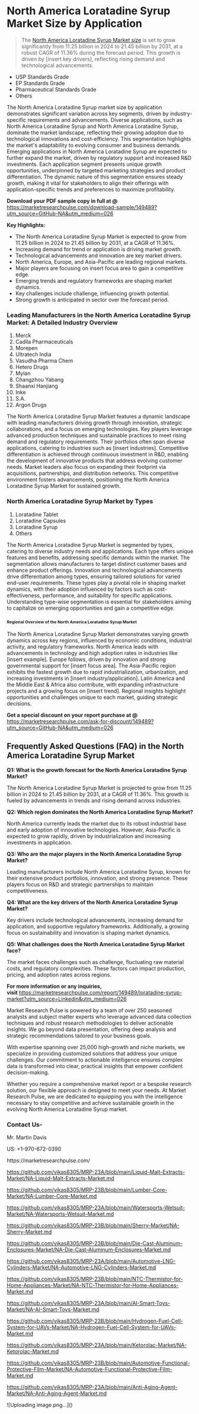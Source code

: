 
<h1>North America Loratadine Syrup Market&nbsp;Size by Application</h1><blockquote><p>The <a href="https://marketresearchpulse.com/download-sample/149489?utm_source=GitHub-NA&amp;utm_medium=026">North America Loratadine Syrup Market size</a> is set to grow significantly from 11.25 billion in 2024 to 21.45 billion by 2031, at a robust CAGR of 11.36% during the forecast period. This growth is driven by [insert key drivers], reflecting rising demand and technological advancements.</p></blockquote><ul><li>USP Standards Grade<li> EP Standards Grade<li> Pharmaceutical Standards Grade<li> Others</li></ul><p>The North America Loratadine Syrup market size by application demonstrates significant variation across key segments, driven by industry-specific requirements and advancements. Diverse applications, such as North America Loratadine Syrup and North America Loratadine Syrup, dominate the market landscape, reflecting their growing adoption due to technological innovations and cost-efficiency. This segmentation highlights the market's adaptability to evolving consumer and business demands. Emerging applications in North America Loratadine Syrup are expected to further expand the market, driven by regulatory support and increased R&D investments. Each application segment presents unique growth opportunities, underpinned by targeted marketing strategies and product differentiation. The dynamic nature of this segmentation ensures steady growth, making it vital for stakeholders to align their offerings with application-specific trends and preferences to maximize profitability.</p><p><strong>Download your PDF sample copy in full at @ </strong><a href="https://marketresearchpulse.com/download-sample/149489?utm_source=GitHub-NA&amp;utm_medium=026">https://marketresearchpulse.com/download-sample/149489?utm_source=GitHub-NA&amp;utm_medium=026</a></p><p><strong>Key Highlights: </strong></p><ul><li>The North America Loratadine Syrup Market is expected to grow from 11.25 billion in 2024 to 21.45 billion by 2031, at a CAGR of 11.36%.</li><li>Increasing demand for trend or application is driving market growth.</li><li>Technological advancements and innovation are key market drivers.</li><li>North America, Europe, and Asia-Pacific are leading regional markets.</li><li>Major players are focusing on insert focus area to gain a competitive edge.</li><li>Emerging trends and regulatory frameworks are shaping market dynamics.</li><li>Key challenges include challenge, influencing growth potential.</li><li>Strong growth is anticipated in sector over the forecast period.</li></ul><h3>Leading Manufacturers in the North America Loratadine Syrup Market: A Detailed Industry Overview</h3><ol><li>Merck</li><li>Cadila Pharmaceuticals</li><li>Morepen</li><li>Ultratech India</li><li>Vasudha Pharma Chem</li><li>Hetero Drugs</li><li>Mylan</li><li>Changzhou Yabang</li><li>Shaanxi Hanjiang</li><li>Inke</li><li>S.A.</li><li>Argon Drugs</li></ol><div class="flex max-w-full flex-col flex-grow"><div class="min-h-8 text-message flex w-full flex-col items-end gap-2 whitespace-normal break-words [.text-message+&amp;]:mt-5" dir="auto" data-message-author-role="assistant" data-message-id="fd8432e4-4910-450d-b182-61b7bfb0a01f" data-message-model-slug="gpt-4o"><div class="flex w-full flex-col gap-1 empty:hidden first:pt-[3px]"><div class="markdown prose w-full break-words dark:prose-invert light"><p>The North America Loratadine Syrup Market features a dynamic landscape with leading manufacturers driving growth through innovation, strategic collaborations, and a focus on emerging technologies. Key players leverage advanced production techniques and sustainable practices to meet rising demand and regulatory requirements. Their portfolios often span diverse applications, catering to industries such as [insert industries]. Competitive differentiation is achieved through continuous investment in R&amp;D, enabling the development of innovative products that address evolving customer needs. Market leaders also focus on expanding their footprint via acquisitions, partnerships, and distribution networks. This competitive environment fosters advancements, positioning the North America Loratadine Syrup Market for sustained growth.</p></div></div></div></div><h3>North America Loratadine Syrup Market by Types</h3><ol><li>Loratadine Tablet<li> Loratadine Capsules<li> Loratadine Syrup<li> Others</li></ol><div class="flex max-w-full flex-col flex-grow"><div class="min-h-8 text-message flex w-full flex-col items-end gap-2 whitespace-normal break-words [.text-message+&amp;]:mt-5" dir="auto" data-message-author-role="assistant" data-message-id="084470be-0bb7-4664-bddf-5156b4f41249" data-message-model-slug="gpt-4o-mini"><div class="flex w-full flex-col gap-1 empty:hidden first:pt-[3px]"><div class="markdown prose w-full break-words dark:prose-invert light"><p>The North America Loratadine Syrup Market is segmented by types, catering to diverse industry needs and applications. Each type offers unique features and benefits, addressing specific demands within the market. The segmentation allows manufacturers to target distinct customer bases and enhance product offerings. Innovation and technological advancements drive differentiation among types, ensuring tailored solutions for varied end-user requirements. These types play a pivotal role in shaping market dynamics, with their adoption influenced by factors such as cost-effectiveness, performance, and suitability for specific applications. Understanding type-wise segmentation is essential for stakeholders aiming to capitalize on emerging opportunities and gain a competitive edge.</p></div></div></div></div><h3><span style="font-size: 11px;">Regional Overview of the North America Loratadine Syrup Market</span></h3><div class="flex max-w-full flex-col flex-grow"><div class="min-h-8 text-message flex w-full flex-col items-end gap-2 whitespace-normal break-words [.text-message+&amp;]:mt-5" dir="auto" data-message-author-role="assistant" data-message-id="e9038762-ce64-4e30-91c9-9bd413514231" data-message-model-slug="gpt-4o-mini"><div class="flex w-full flex-col gap-1 empty:hidden first:pt-[3px]"><div class="markdown prose w-full break-words dark:prose-invert light"><p>The North America Loratadine Syrup Market demonstrates varying growth dynamics across key regions, influenced by economic conditions, industrial activity, and regulatory frameworks. North America leads with advancements in technology and high adoption rates in industries like [insert example]. Europe follows, driven by innovation and strong governmental support for [insert focus area]. The Asia-Pacific region exhibits the fastest growth due to rapid industrialization, urbanization, and increasing investments in [insert industry/application]. Latin America and the Middle East &amp; Africa also contribute, with expanding infrastructure projects and a growing focus on [insert trend]. Regional insights highlight opportunities and challenges unique to each market, guiding strategic decisions.</p></div></div></div></div><p><strong>Get a special discount on your report purchase at @ </strong><a href="https://marketresearchpulse.com/ask-for-discount/149489?utm_source=GitHub-NA&amp;utm_medium=026">https://marketresearchpulse.com/ask-for-discount/149489?utm_source=GitHub-NA&amp;utm_medium=026</a></p><h2>Frequently Asked Questions (FAQ) in the North America Loratadine Syrup Market</h2><p><strong>Q1: What is the growth forecast for the North America Loratadine Syrup Market?</strong></p><p>The North America Loratadine Syrup Market is projected to grow from 11.25 billion in 2024 to 21.45 billion by 2031, at a CAGR of 11.36%. This growth is fueled by advancements in trends and rising demand across industries.</p><p><strong>Q2: Which region dominates the North America Loratadine Syrup Market?</strong></p><p>North America currently leads the market due to its robust industrial base and early adoption of innovative technologies. However, Asia-Pacific is expected to grow rapidly, driven by industrialization and increasing investments in application.</p><p><strong>Q3: Who are the major players in the North America Loratadine Syrup Market?</strong></p><p>Leading manufacturers include North America Loratadine Syrup, known for their extensive product portfolios, innovation, and strong presence. These players focus on R&amp;D and strategic partnerships to maintain competitiveness.</p><p><strong>Q4: What are the key drivers of the North America Loratadine Syrup Market?</strong></p><p>Key drivers include technological advancements, increasing demand for application, and supportive regulatory frameworks. Additionally, a growing focus on sustainability and innovation is shaping market dynamics.</p><p><strong>Q5: What challenges does the North America Loratadine Syrup Market face?</strong></p><p>The market faces challenges such as challenge, fluctuating raw material costs, and regulatory complexities. These factors can impact production, pricing, and adoption rates across regions.</p><p><strong>For more information or any inquiries, visit&nbsp;</strong><a href="https://marketresearchpulse.com/report/149489/loratadine-syrup-market?utm_source=Linkedin&utm_medium=026">https://marketresearchpulse.com/report/149489/loratadine-syrup-market?utm_source=Linkedin&utm_medium=026</a></p><p>Market Research Pulse is powered by a team of over 250 seasoned analysts and subject matter experts who leverage advanced data collection techniques and robust research methodologies to deliver actionable insights. We go beyond data presentation, offering deep analysis and strategic recommendations tailored to your business goals.</p><p>With expertise spanning over 25,000 high-growth and niche markets, we specialize in providing customized solutions that address your unique challenges. Our commitment to actionable intelligence ensures complex data is transformed into clear, practical insights that empower confident decision-making.</p><p>Whether you require a comprehensive market report or a bespoke research solution, our flexible approach is designed to meet your needs. At Market Research Pulse, we are dedicated to equipping you with the intelligence necessary to stay competitive and achieve sustainable growth in the evolving North America Loratadine Syrup market.</p><h3><strong>Contact Us-</strong></h3><p>Mr. Martin Davis</p><p>US: +1-970-672-0390</p><p>https://marketresearchpulse.com/</p><p><a href="https://github.com/vikas8305/MRP-23A/blob/main/Liquid-Malt-Extracts-Market/NA-Liquid-Malt-Extracts-Market.md">https://github.com/vikas8305/MRP-23A/blob/main/Liquid-Malt-Extracts-Market/NA-Liquid-Malt-Extracts-Market.md</a></p><p><a href="https://github.com/vikas8305/MRP-23B/blob/main/Lumber-Core-Market/NA-Lumber-Core-Market.md">https://github.com/vikas8305/MRP-23B/blob/main/Lumber-Core-Market/NA-Lumber-Core-Market.md</a></p><p><a href="https://github.com/vikas8305/MRP-23A/blob/main/Watersports-Wetsuit-Market/NA-Watersports-Wetsuit-Market.md">https://github.com/vikas8305/MRP-23A/blob/main/Watersports-Wetsuit-Market/NA-Watersports-Wetsuit-Market.md</a></p><p><a href="https://github.com/vikas8305/MRP-23B/blob/main/Sherry-Market/NA-Sherry-Market.md">https://github.com/vikas8305/MRP-23B/blob/main/Sherry-Market/NA-Sherry-Market.md</a></p><p><a href="https://github.com/vikas8305/MRP-23B/blob/main/Die-Cast-Aluminum-Enclosures-Market/NA-Die-Cast-Aluminum-Enclosures-Market.md">https://github.com/vikas8305/MRP-23B/blob/main/Die-Cast-Aluminum-Enclosures-Market/NA-Die-Cast-Aluminum-Enclosures-Market.md</a></p><p><a href="https://github.com/vikas8305/MRP-23A/blob/main/Automotive-LNG-Cylinders-Market/NA-Automotive-LNG-Cylinders-Market.md">https://github.com/vikas8305/MRP-23A/blob/main/Automotive-LNG-Cylinders-Market/NA-Automotive-LNG-Cylinders-Market.md</a></p><p><a href="https://github.com/vikas8305/MRP-23B/blob/main/NTC-Thermistor-for-Home-Appliances-Market/NA-NTC-Thermistor-for-Home-Appliances-Market.md">https://github.com/vikas8305/MRP-23B/blob/main/NTC-Thermistor-for-Home-Appliances-Market/NA-NTC-Thermistor-for-Home-Appliances-Market.md</a></p><p><a href="https://github.com/vikas8305/MRP-23A/blob/main/AI-Smart-Toys-Market/NA-AI-Smart-Toys-Market.md">https://github.com/vikas8305/MRP-23A/blob/main/AI-Smart-Toys-Market/NA-AI-Smart-Toys-Market.md</a></p><p><a href="https://github.com/vikas8305/MRP-23B/blob/main/Hydrogen-Fuel-Cell-System-for-UAVs-Market/NA-Hydrogen-Fuel-Cell-System-for-UAVs-Market.md">https://github.com/vikas8305/MRP-23B/blob/main/Hydrogen-Fuel-Cell-System-for-UAVs-Market/NA-Hydrogen-Fuel-Cell-System-for-UAVs-Market.md</a></p><p><a href="https://github.com/vikas8305/MRP-23A/blob/main/Ketorolac-Market/NA-Ketorolac-Market.md">https://github.com/vikas8305/MRP-23A/blob/main/Ketorolac-Market/NA-Ketorolac-Market.md</a></p><p><a href="https://github.com/vikas8305/MRP-23B/blob/main/Automotive-Functional-Protective-Film-Market/NA-Automotive-Functional-Protective-Film-Market.md">https://github.com/vikas8305/MRP-23B/blob/main/Automotive-Functional-Protective-Film-Market/NA-Automotive-Functional-Protective-Film-Market.md</a></p><p><a href="https://github.com/vikas8305/MRP-23A/blob/main/Anti-Aging-Agent-Market/NA-Anti-Aging-Agent-Market.md">https://github.com/vikas8305/MRP-23A/blob/main/Anti-Aging-Agent-Market/NA-Anti-Aging-Agent-Market.md</a></p>
![Uploading image.png…]()
